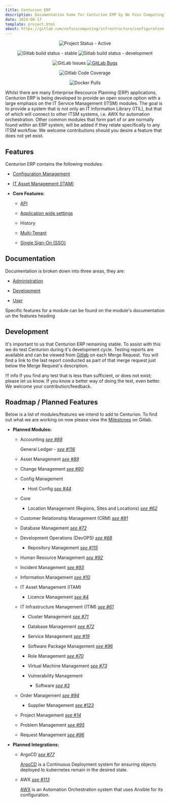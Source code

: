 ```yaml
---
title: Centurion ERP
description: Documentation home for Centurion ERP by No Fuss Computing
date: 2024-06-17
template: project.html
about: https://gitlab.com/nofusscomputing/infrastructure/configuration-management/centurion_erp
---
```


<span style="text-align: center;">

![Project Status - Active](https://img.shields.io/badge/Project%20Status-Active-green?logo=gitlab&style=plastic)

![Gitlab build status - stable](https://img.shields.io/badge/dynamic/json?color=ff782e&label=Stable%20Build&query=0.status&url=https%3A%2F%2Fgitlab.com%2Fapi%2Fv4%2Fprojects%2F57560288%2Fpipelines%3Fref%3Dmaster&logo=gitlab&style=plastic) ![Gitlab build status - development](https://img.shields.io/badge/dynamic/json?color=ff782e&label=Dev%20Build&query=0.status&url=https%3A%2F%2Fgitlab.com%2Fapi%2Fv4%2Fprojects%2F57560288%2Fpipelines%3Fref%3Ddevelopment&logo=gitlab&style=plastic)

![GitLab Issues](https://img.shields.io/gitlab/issues/open/nofusscomputing%2Fprojects%2Fcenturion_erp?style=plastic&logo=gitlab&label=Issues&color=fc6d26) [![GitLab Bugs](https://img.shields.io/gitlab/issues/open/nofusscomputing%2Fprojects%2Fcenturion_erp?labels=type%3A%3Abug&style=plastic&logo=gitlab&label=Bug%20Fixes%20Required&color=fc6d26)](https://gitlab.com/nofusscomputing/projects/centurion_erp/-/issues/?sort=created_date&state=opened&label_name%5B%5D=type%3A%3Abug)

![Gitlab Code Coverage](https://img.shields.io/gitlab/pipeline-coverage/nofusscomputing%2Fprojects%2Fcenturion_erp?branch=master&style=plastic&logo=gitlab&label=Test%20Coverage)

![Docker Pulls](https://img.shields.io/docker/pulls/nofusscomputing/centurion-erp?style=plastic&logo=docker&color=0db7ed)

</span>

Whilst there are many Enterprise Rescource Planning (ERP) applications, Centurion ERP is being developed to provide an open source option with a large emphasis on the IT Service Management (ITSM) modules. The goal is to provide a system that is not only an IT Information Library (ITIL), but that of which will connect to other ITSM systems, i.e. AWX for automation orchestration. Other common modules that form part of or are normally found within an ERP system, will be added if they relate specifically to any ITSM workflow. We welcome contributions should you desire a feature that does not yet exist.


## Features

Centurion ERP contains the following modules:

- [Configuration Management](./user/config_management/index.md)

- [IT Asset Management (ITAM)](./user/itam/index.md)


- **Core Features:**

    - [API](./user/api.md)

    - [Application wide settings](./user/settings.md)

    - History

    - [Multi-Tenant](./development/api/models/access_organization_permission_checking.md#permission-checking)

    - [Single Sign-On {SSO}](./user/configuration.md#single-sign-on)


## Documentation

Documentation is broken down into three areas, they are:

- [Administration](./administration/index.md)

- [Development](./development/index.md)

- [User](./user/index.md)

Specific features for a module can be found on the module's documentation un the features heading


## Development

It's important to us that Centurion ERP remaining stable. To assist with this we do test Centurion during it's development cycle. Testing reports are available and can be viewed from [Gitlab](https://gitlab.com/nofusscomputing/projects/centurion_erp/-/merge_requests) on each Merge Request. You will find a link to the last report conducted as part of that merge request just below the Merge Request's description.

!!! info
    If you find any test that is less than sufficient, or does not exist; please let us know. If you know a better way of doing the test, even better. We welcome your contribution/feedback.


## Roadmap / Planned Features

Below is a list of modules/features we intend to add to Centurion. To find out what we are working on now please view the [Milestones](https://gitlab.com/nofusscomputing/projects/centurion_erp/-/milestones) on Gitlab.

- **Planned Modules:**

    - Accounting _[see #88](https://gitlab.com/nofusscomputing/projects/django_template/-/issues/88)_

        General Ledger - _[see #116](https://gitlab.com/nofusscomputing/projects/django_template/-/issues/116)_

    - Asset Management _[see #89](https://gitlab.com/nofusscomputing/projects/django_template/-/issues/88)_

    - Change Management _[see #90](https://gitlab.com/nofusscomputing/projects/django_template/-/issues/90)_

    - Config Management

        - Host Config _[see #44](https://gitlab.com/nofusscomputing/projects/django_template/-/issues/44)_

    - Core

        - Location Management (Regions, Sites and Locations) _[see #62](https://gitlab.com/nofusscomputing/projects/django_template/-/issues/62)_

    - Customer Relationship Management (CRM) _[see #91](https://gitlab.com/nofusscomputing/projects/django_template/-/issues/91)_

    - Database Management _[see #72](https://gitlab.com/nofusscomputing/projects/django_template/-/issues/72)_

    - Development Operations (DevOPS) _[see #68](https://gitlab.com/nofusscomputing/projects/django_template/-/issues/58)_

        - Repository Management _[see #115](https://gitlab.com/nofusscomputing/projects/django_template/-/issues/115)_

    - Human Resource Management _[see #92](https://gitlab.com/nofusscomputing/projects/django_template/-/issues/92)_

    - Incident Management _[see #93](https://gitlab.com/nofusscomputing/projects/django_template/-/issues/93)_

    - Information Management _[see #10](https://gitlab.com/nofusscomputing/projects/django_template/-/issues/10)_

    - IT Asset Management (ITAM)

        - Licence Management _[see #4](https://gitlab.com/nofusscomputing/projects/django_template/-/issues/4)_

    - IT Infrastructure Management (ITIM) _[see #61](https://gitlab.com/nofusscomputing/projects/django_template/-/issues/61)_

        - Cluster Management _[see #71](https://gitlab.com/nofusscomputing/projects/django_template/-/issues/71)_

        - Database Management _[see #72](https://gitlab.com/nofusscomputing/projects/django_template/-/issues/72)_

        - Service Management _[see #19](https://gitlab.com/nofusscomputing/projects/django_template/-/issues/19)_

        - Software Package Management _[see #96](https://gitlab.com/nofusscomputing/projects/django_template/-/issues/96)_

        - Role Management _[see #70](https://gitlab.com/nofusscomputing/projects/django_template/-/issues/70)_

        - Virtual Machine Management _[see #73](https://gitlab.com/nofusscomputing/projects/django_template/-/issues/73)_

        - Vulnerability Management 

            - Software _[see #3](https://gitlab.com/nofusscomputing/projects/django_template/-/issues/3)_

    - Order Management _[see #94](https://gitlab.com/nofusscomputing/projects/django_template/-/issues/94)_

        - Supplier Management _[see #123](https://gitlab.com/nofusscomputing/projects/django_template/-/issues/123)_

    - Project Management _[see #14](https://gitlab.com/nofusscomputing/projects/django_template/-/issues/14)_

    - Problem Management  _[see #95](https://gitlab.com/nofusscomputing/projects/django_template/-/issues/95)_

    - Request Management _[see #96](https://gitlab.com/nofusscomputing/projects/django_template/-/issues/96)_


- **Planned Integrations:**

    - ArgoCD _[see #77](https://gitlab.com/nofusscomputing/projects/django_template/-/issues/77)_

        [ArgoCD](https://github.com/argoproj-labs) is a Continuous Deployment system for ensuring objects deployed to kubernetes remain in the desired state.

    - AWX  _[see #113](https://gitlab.com/nofusscomputing/projects/django_template/-/issues/113)_

        [AWX](https://github.com/ansible/awx) is an Automation Orchestration system that uses Ansible for its configuration.

